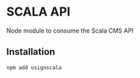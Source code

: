 # SCALA API

Node module to consume the Scala CMS API

## Installation

```js
npm add usignscala
```
